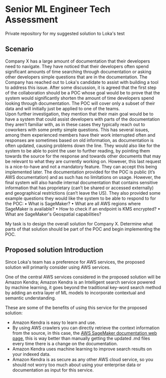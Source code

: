 # Senior ML Engineer Tech Assessment
Private repository for my suggested solution to Loka's test

## Scenario
Company X has a large amount of documentation that their developers need to navigate. They have
noticed that their developers often spend significant amounts of time searching through documentation
or asking other developers simple questions that are in the documentation. The Company has reached
out to Loka's candidate to assist with building a tool to address this issue.
After some discussion, it is agreed that the first step of the collaboration should be a POC whose
goal would be to prove that the system would significantly shorten the amount of time developers spend
looking through documentation. The POC will cover only a subset of their data and will initially just be
applied to one of the teams.  
Upon further investigation, they mention that their main goal would be to have a system that could
assist developers with parts of the documentation they aren’t familiar with, as in these cases they typically
reach out to coworkers with some pretty simple questions. This has several issues, among them experienced
members have their work interrupted often and responses are sometimes based on old information, as
documentation is often updated, causing problems down the line. They would also like for the system to
be able to point the user to further reading, by pointing them towards the source for the response and
towards other documents that may be relevant to what they are currently working on. However, this last
request is a nice-to-have and not a mandatory feature. They can accept this being implemented later.
The documentation provided for the POC is public (it’s AWS documentation) and as such has no limitations on usage.
However, the final system will also handle internal documentation that contains sensitive
information that has proprietary (can’t be shared or accessed externally) and geographical restrictions
(can’t leave the US).
They also provided some example questions they would like the system to be able to respond to for
the POC:
• What is SageMaker?
• What are all AWS regions where SageMaker is available?
• How to check if an endpoint is KMS encrypted?
• What are SageMaker's Geospatial capabilities?  

My task is to design the overall solution for Company X. Determine what parts of that solution
should be part of the POC and begin implementing the POC.  

## Proposed solution Introduction
Since Loka's team has a preference for AWS services, the proposed solution will primarily consider 
using AWS services.   

One of the central AWS services considered in the proposed solution will be Amazon Kendra; Amazon Kendra is 
an Intelligent search service powered by machine learning, it goes beyond the traditional key-word search method
by adding an extra layer of ML models to incorporate contextual and semantic understanding.  

These are some of the benefits of using this service for the proposed solution:  
* Amazon Kendra is easy to learn and use.
* By using AWS crawlers you can directly retrieve the context information from the source, in this case,
  the [AWS SageMaker documentation web page]([https://link-url-here.org](https://docs.aws.amazon.com/sagemaker/)https://docs.aws.amazon.com/sagemaker/),
  this is way better than manually getting the updated .md files every time there is a change on the documentation.
* Amazon Kendra uses machine learning to improve search results on your indexed data.
* Amazon Kendra is as secure as any other AWS cloud service, so you should not worry too much about
  using your enterprise data or documentation as input for this service.


  

